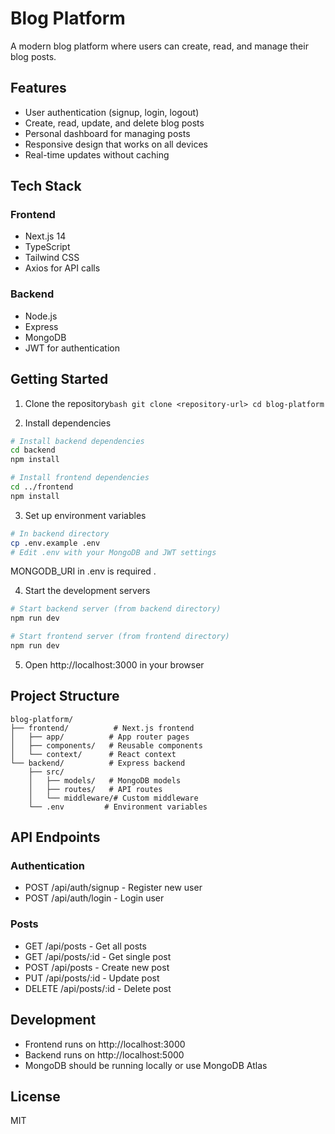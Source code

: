# Blog Platform

A modern blog platform where users can create, read, and manage their blog posts.

## Features

- User authentication (signup, login, logout)
- Create, read, update, and delete blog posts
- Personal dashboard for managing posts
- Responsive design that works on all devices
- Real-time updates without caching

## Tech Stack

### Frontend
- Next.js 14
- TypeScript
- Tailwind CSS
- Axios for API calls

### Backend
- Node.js
- Express
- MongoDB
- JWT for authentication

## Getting Started

1. Clone the repository```bash
git clone <repository-url>
cd blog-platform```

2. Install dependencies
```bash
# Install backend dependencies
cd backend
npm install

# Install frontend dependencies
cd ../frontend
npm install
```

3. Set up environment variables
```bash
# In backend directory
cp .env.example .env
# Edit .env with your MongoDB and JWT settings
```

MONGODB_URI in .env is required .

4. Start the development servers
```bash
# Start backend server (from backend directory)
npm run dev

# Start frontend server (from frontend directory)
npm run dev
```

5. Open http://localhost:3000 in your browser

## Project Structure

```
blog-platform/
├── frontend/          # Next.js frontend
│   ├── app/          # App router pages
│   ├── components/   # Reusable components
│   └── context/      # React context
└── backend/          # Express backend
    ├── src/
    │   ├── models/   # MongoDB models
    │   ├── routes/   # API routes
    │   └── middleware/# Custom middleware
    └── .env         # Environment variables
```

## API Endpoints

### Authentication
- POST /api/auth/signup - Register new user
- POST /api/auth/login - Login user

### Posts
- GET /api/posts - Get all posts
- GET /api/posts/:id - Get single post
- POST /api/posts - Create new post
- PUT /api/posts/:id - Update post
- DELETE /api/posts/:id - Delete post

## Development

- Frontend runs on http://localhost:3000
- Backend runs on http://localhost:5000
- MongoDB should be running locally or use MongoDB Atlas

## License

MIT 

